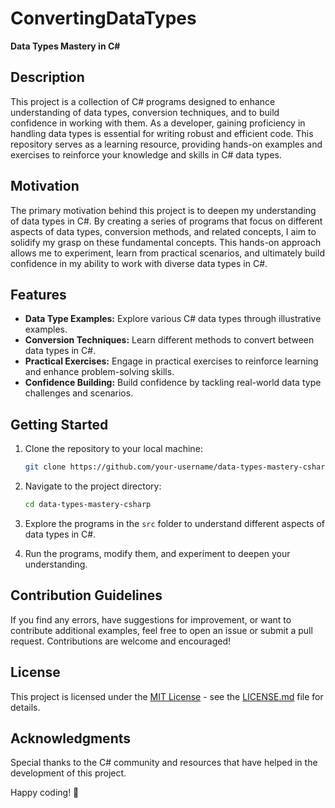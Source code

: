 # ConvertingDataTypes

**Data Types Mastery in C#**

## Description

This project is a collection of C# programs designed to enhance understanding of data types, conversion techniques, and to build confidence in working with them. As a developer, gaining proficiency in handling data types is essential for writing robust and efficient code. This repository serves as a learning resource, providing hands-on examples and exercises to reinforce your knowledge and skills in C# data types.

## Motivation

The primary motivation behind this project is to deepen my understanding of data types in C#. By creating a series of programs that focus on different aspects of data types, conversion methods, and related concepts, I aim to solidify my grasp on these fundamental concepts. This hands-on approach allows me to experiment, learn from practical scenarios, and ultimately build confidence in my ability to work with diverse data types in C#.

## Features

- **Data Type Examples:** Explore various C# data types through illustrative examples.
- **Conversion Techniques:** Learn different methods to convert between data types in C#.
- **Practical Exercises:** Engage in practical exercises to reinforce learning and enhance problem-solving skills.
- **Confidence Building:** Build confidence by tackling real-world data type challenges and scenarios.

## Getting Started

1. Clone the repository to your local machine:

   ```bash
   git clone https://github.com/your-username/data-types-mastery-csharp.git
   ```

2. Navigate to the project directory:

   ```bash
   cd data-types-mastery-csharp
   ```

3. Explore the programs in the `src` folder to understand different aspects of data types in C#.

4. Run the programs, modify them, and experiment to deepen your understanding.

## Contribution Guidelines

If you find any errors, have suggestions for improvement, or want to contribute additional examples, feel free to open an issue or submit a pull request. Contributions are welcome and encouraged!

## License

This project is licensed under the [MIT License](LICENSE.md) - see the [LICENSE.md](LICENSE.md) file for details.

## Acknowledgments

Special thanks to the C# community and resources that have helped in the development of this project.

Happy coding! 🚀
